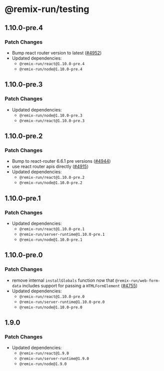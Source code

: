 # @remix-run/testing

## 1.10.0-pre.4

### Patch Changes

- Bump react router version to latest ([#4952](https://github.com/remix-run/remix/pull/4952))
- Updated dependencies:
  - `@remix-run/react@1.10.0-pre.4`
  - `@remix-run/node@1.10.0-pre.4`

## 1.10.0-pre.3

### Patch Changes

- Updated dependencies:
  - `@remix-run/node@1.10.0-pre.3`
  - `@remix-run/react@1.10.0-pre.3`

## 1.10.0-pre.2

### Patch Changes

- Bump to react-router 6.6.1 pre versions ([#4944](https://github.com/remix-run/remix/pull/4944))
- use react router apis directly ([#4915](https://github.com/remix-run/remix/pull/4915))
- Updated dependencies:
  - `@remix-run/react@1.10.0-pre.2`
  - `@remix-run/node@1.10.0-pre.2`

## 1.10.0-pre.1

### Patch Changes

- Updated dependencies:
  - `@remix-run/react@1.10.0-pre.1`
  - `@remix-run/server-runtime@1.10.0-pre.1`
  - `@remix-run/node@1.10.0-pre.1`

## 1.10.0-pre.0

### Patch Changes

- remove internal `installGlobals` function now that `@remix-run/web-form-data` includes support for passing a `HTMLFormElement` ([#4755](https://github.com/remix-run/remix/pull/4755))
- Updated dependencies:
  - `@remix-run/react@1.10.0-pre.0`
  - `@remix-run/server-runtime@1.10.0-pre.0`
  - `@remix-run/node@1.10.0-pre.0`

## 1.9.0

### Patch Changes

- Updated dependencies:
  - `@remix-run/react@1.9.0`
  - `@remix-run/server-runtime@1.9.0`
  - `@remix-run/node@1.9.0`
